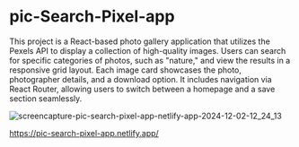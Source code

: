 # pic-Search-Pixel-app

This project is a React-based photo gallery application that utilizes the Pexels API to display a collection of high-quality images. Users can search for specific categories of photos, such as "nature," and view the results in a responsive grid layout. Each image card showcases the photo, photographer details, and a download option. It includes navigation via React Router, allowing users to switch between a homepage and a save section seamlessly.

![screencapture-pic-search-pixel-app-netlify-app-2024-12-02-12_24_13](https://github.com/user-attachments/assets/f6607dbc-f923-418d-b46f-629b2d088205)

https://pic-search-pixel-app.netlify.app/
